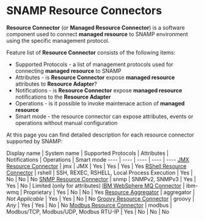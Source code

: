 SNAMP Resource Connectors
====
**Resource Connector** (or **Managed Resource Connector**) is a software component used to connect **managed resource** to SNAMP environment using the specific management protocol.

Feature list of **Resource Connector** consists of the following items:
* Supported Protocols - a list of management protocols used for connecting **managed resource** to SNAMP
* Attributes - is **Resource Connector** expose **managed resource** attributes to **Resource Adapter**?
* Notifications - is **Resource Connector** expose **managed resource** notifications to the **Resource Adapter**
* Operations - is it possible to invoke maintenace action of **managed resource**
* Smart mode - the resource connector can expose attributes, events or operations without manual configuration

At this page you can find detailed description for each resource connector supported by SNAMP:

Display name | System name | Supported Protocols | Attributes | Notifications | Operations | Smart mode
---- | ---- | ---- | ---- | ----
[JMX Resource Connector](jmx-connector.md) | jmx | JMX | Yes | Yes | Yes | Yes
[RShell Resource Connector](rshell-connector.md) | rshell | SSH, REXEC, RSHELL, Local Process Execution | Yes | No | No | No
[SNMP Resource Connector](snmp-connector.md) | snmp | SNMPv2, SNMPv3 | Yes | Yes | No | Limited (only for attributes)
[IBM WebSphere MQ Connector](wmq-connector.md) | ibm-wmq | Proprietary | Yes | No | No | Yes
[Resource Aggregator](aggregator-connector.md) | aggregator | _Not Applicable_ | Yes | Yes | No | No
[Groovy Resource Connector](groovy-connector.md) | groovy | _Any_ | Yes | Yes | No | No
[Modbus Resource Connector](modbus-connector.md) | modbus | Modbus/TCP, Modbus/UDP, Modbus RTU-IP | Yes | No | No | No
